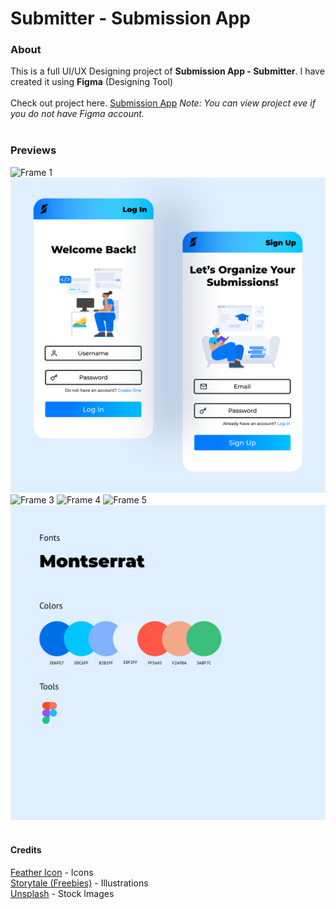 # Submitter - Submission App
### About
This is a full UI/UX Designing project of **Submission App - Submitter**. I have created it using **Figma** (Designing Tool)<br>
<br>
Check out project here. [Submission App](https://www.figma.com/proto/xUMxwb03DIIuYhsjeh43rz/APP?node-id=0%3A1)
*Note: You can view project eve if you do not have Figma account.*
<br><br>
### Previews
![Frame 1](/Preview/Frame1.png)
![Frame 2](/Preview/Frame2.png)
![Frame 3](/Preview/Frame3.png)
![Frame 4](/Preview/Frame4.png)
![Frame 5](/Preview/Frame5.png)
![Frame 0](/Preview/Frame.png)
<br><br>
#### Credits
[Feather Icon](https://feathericons.com/) - Icons<br>
[Storytale (Freebies)](https://storytale.io/illustration-category/freebies/) - Illustrations<br>
[Unsplash](https://unsplash.com/) - Stock Images
